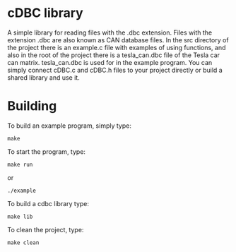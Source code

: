 # cDBC library
A simple library for reading files with the .dbc extension. Files with the extension .dbc are also known as CAN database files. In the src directory of the project there is an example.c file with examples of using functions, and also in the root of the project there is a tesla_can.dbc file of the Tesla car can matrix. tesla_can.dbc is used for in the example program. You can simply connect cDBC.c and cDBC.h files to your project directly or build a shared library and use it.
# Building
To build an example program, simply type:
``` Shell
make
```
To start the program, type:
``` Shell
make run
```
or
``` Shell
./example
```
To build a cdbc library type:
``` Shell
make lib
```
To clean the project, type:
```Shell
make clean
```
